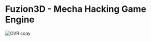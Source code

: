# Fuzion3D - Mecha Hacking Game Engine
![OVR copy](https://github.com/user-attachments/assets/20615abb-93fd-41e7-8fc6-8cc3835cfc44)
